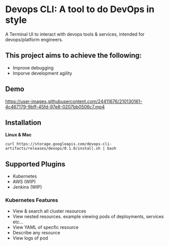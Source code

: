 # Devops CLI: A tool to do DevOps in style

A Terminal UI to interact with devops tools & services, intended for devops/platform engineers.

## This project aims to achieve the following:
- Improve debugging
- Imporve development agility


## Demo

https://user-images.githubusercontent.com/24411676/210130161-4c467179-9bff-45fd-97e8-0207bb0506c7.mp4



## Installation
**Linux & Mac**

`curl https://storage.googleapis.com/devops-cli-artifacts/releases/devops/0.1.0/install.sh | bash`

## Supported Plugins
- Kubernetes
- AWS (WIP)
- Jenkins (WIP)

### Kubernetes Features
- View & search all cluster resources
- View nested resources. example viewing pods of deployments, services etc...
- View YAML of specfic resource
- Describe any resource
- View logs of pod
